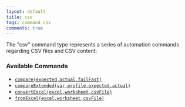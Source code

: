 ```yaml
---
layout: default
title: csv
tags: command csv
comments: true
---
```



The "csv" command type represents a series of automation commands regarding CSV files and CSV content:


### Available Commands
- [`compare(expected,actual,failFast)`](compare(expected,actual,failFast))
- [`compareExtended(var,profile,expected,actual)`](compareExtended(var,profile,expected,actual))
- [`convertExcel(excel,worksheet,csvFile)`](convertExcel(excel,worksheet,csvFile))
- [`fromExcel(excel,worksheet,csvFile)`](fromExcel(excel,worksheet,csvFile))
